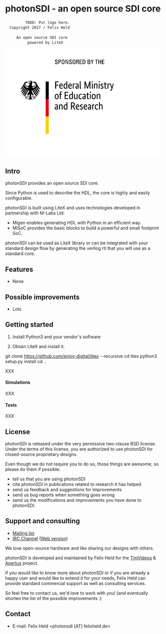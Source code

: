 # photonSDI - an open source SDI core

             TODO: Put logo here.
	  Copyright 2017 / Felix Held

         An open source SDI core
              powered by LiteX

![Funded by the German Ministry of Education and Science (BMBF)](doc/BMBF_gefoerdert_2017_en.jpg)

## Intro

photonSDI provides an open source SDI core.

Since Python is used to describe the HDL, the core is highly and easily
configurable.

photonSDI is built using LiteX and uses technologies developed in partnership with
M-Labs Ltd:
 - Migen enables generating HDL with Python in an efficient way.
 - MiSoC provides the basic blocks to build a powerful and small footprint SoC.

photonSDI can be used as LiteX library or can be integrated with your standard
design flow by generating the verilog rtl that you will use as a standard core.

## Features

- None

## Possible improvements

- Lots

## Getting started

1. Install Python3 and your vendor's software

2. Obtain LiteX and install it:

  git clone https://github.com/enjoy-digital/litex --recursive
  cd litex
  python3 setup.py install
  cd ..

XXX

#### Simulations

XXX

#### Tests

XXX

## License

photonSDI is released under the very permissive two-clause BSD license. Under
the terms of this license, you are authorized to use photonSDI for closed-source
proprietary designs.

Even though we do not require you to do so, those things are awesome, so please
do them if possible:

 * tell us that you are using photonSDI
 * cite photonSDI in publications related to research it has helped
 * send us feedback and suggestions for improvements
 * send us bug reports when something goes wrong
 * send us the modifications and improvements you have done to photonSDI.

## Support and consulting

 * [Mailing list](https://groups.google.com/forum/#!forum/photonsdi/join)
 * [IRC Channel](irc://irc.freenode.net/#photonsdi) ([Web version](https://webchat.freenode.net/?channels=#photonsdi,#m-labs,#timvideos,#apertus))

We love open-source hardware and like sharing our designs with others.

photonSDI is developed and maintained by Felix Held for the
[TimVideos](https://code.timvideos.us) & [Apertus](https://apertus.org/)
project.

If you would like to know more about photonSDI or if you are already a happy
user and would like to extend it for your needs, Felix Held can provide standard
commercial support as well as consulting services.

So feel free to contact us, we'd love to work with you! (and eventually shorten
the list of the possible improvements :)

## Contact

 * E-mail: Felix Held <photonsdi [AT] felixheld.de>
